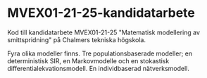 # MVEX01-21-25-kandidatarbete
Kod till kandidatarbete MVEX01-21-25 "Matematisk modellering av smittspridning" på Chalmers tekniska högskola.

Fyra olika modeller finns.
Tre populationsbaserade modeller; en deterministisk SIR, en Markovmodelle och en stokastisk differentialekvationsmodell.
En individbaserad nätverksmodell.
